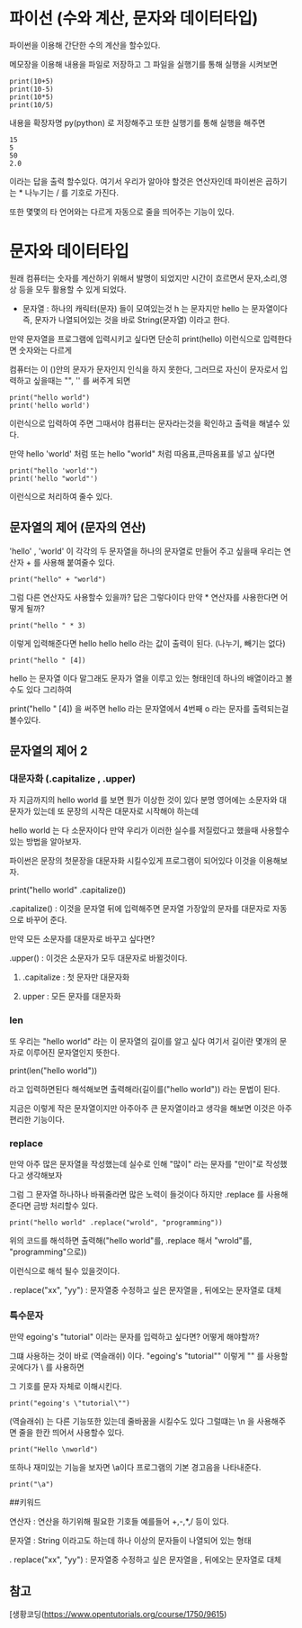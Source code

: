 # 파이선 (수와 계산, 문자와 데이터타입)

파이썬을 이용해 간단한 수의 계산을 할수있다.	

메모장을 이용해 내용을 파일로 저장하고 그 파일을 실행기를 통해 실행을 시켜보면 

```
print(10+5)
print(10-5)
print(10*5)
print(10/5)
```

내용을 확장자명 py(python) 로 저장해주고 또한 실행기를 통해 실행을 해주면 

```
15
5
50
2.0
``` 

이라는 답을 출력 할수있다. 여기서 우리가 알아야 할것은 연산자인데 파이썬은 곱하기는 * 나누기는 / 를 기호로 가진다.

또한 몇몇의 타 언어와는 다르게 자동으로 줄을 띄어주는 기능이 있다.


# 문자와 데이터타입

원래 컴퓨터는 숫자를 계산하기 위해서 발명이 되었지만 시간이 흐르면서 문자,소리,영상 등을 모두 활용할 수 있게 되었다.

- 문자열 : 하나의 캐릭터(문자) 들이 모여있는것 h 는 문자지만 hello 는 문자열이다 즉, 문자가 나열되어있는 것을 바로 String(문자열) 이라고 한다.

만약 문자열을 프로그램에 입력시키고 싶다면 단순히 print(hello) 이런식으로 입력한다면 숫자와는 다르게 

컴퓨터는 이 ()안의 문자가 문자인지 인식을 하지 못한다, 그러므로 자신이 문자로서 입력하고 싶을때는 "", '' 를 써주게 되면

```
print("hello world") 
print('hello world') 
```

이런식으로 입력하여 주면 그때서야 컴퓨터는 문자라는것을 확인하고 출력을 해낼수 있다.

만약 hello 'world' 처럼 또는 hello "world" 처럼 따옴표,큰따옴표를 넣고 싶다면

```
print("hello 'world'")
print('hello "world"') 
```

이런식으로 처리하여 줄수 있다.

## 문자열의 제어 (문자의 연산)

'hello' , 'world' 이 각각의 두 문자열을 하나의 문자열로 만들어 주고 싶을때 우리는 연산자 + 를 사용해 붙여줄수 있다.

```
print("hello" + "world")
```

그럼 다른 연산자도 사용할수 있을까? 답은 그렇다이다 만약 * 연산자를 사용한다면 어떻게 될까?

```
print("hello " * 3)
```

이렇게 입력해준다면 hello hello hello 라는 값이 출력이 된다. (나누기, 빼기는 없다)

```
print("hello " [4])
```

hello 는 문자열 이다 말그래도 문자가 열을 이루고 있는 형태인데 하나의 배열이라고 볼수도 있다 그리하여

print("hello " [4]) 을 써주면 hello 라는 문자열에서 4번째 o 라는 문자를 출력되는걸 볼수있다. 


## 문자열의 제어 2

### 대문자화 (.capitalize , .upper)

자 지금까지의 hello world 를 보면 뭔가 이상한 것이 있다 분명 영어에는 소문자와 대문자가 있는데 또 문장의 시작은 대문자로 시작해야 하는데

hello world 는 다 소문자이다 만약 우리가 이러한 실수를 저질렀다고 했을때 사용할수 있는 방법을 알아보자.

파이썬은 문장의 첫문장을 대문자화 시킬수있게 프로그램이 되어있다 이것을 이용해보자.

print("hello world" .capitalize())

.capitalize() : 이것을 문자열 뒤에 입력해주면 문자열 가장앞의 문자를 대문자로 자동으로 바꾸어 준다. 

만약 모든 소문자를 대문자로 바꾸고 싶다면?

.upper() : 이것은 소문자가 모두 대문자로 바뀔것이다.

1. .capitalize : 첫 문자만 대문자화

2. upper : 모든 문자를 대문자화

### len

또 우리는 "hello world" 라는 이 문자열의 길이를 알고 싶다 여기서 길이란 몇개의 문자로 이루어진 문자열인지 뜻한다.

print(len("hello world"))

라고 입력하면된다 해석해보면 출력해라(길이를("hello world")) 라는 문법이 된다.

지금은 이렇게 작은 문자열이지만 아주아주 큰 문자열이라고 생각을 해보면 이것은 아주 편리한 기능이다.

### replace

만약 아주 많은 문자열을 작성했는데 실수로 인해 "많이" 라는 문자를 "만이"로 작성했다고 생각해보자

그럼 그 문자열 하나하나 바꿔줄라면 많은 노력이 들것이다 하지만 .replace 를 사용해준다면 금방 처리할수 있다. 

```
print("hello world" .replace("wrold", "programming"))
```

위의 코드를 해석하면 출력해("hello world"를, .replace 해서 "wrold"를, "programming"으로))

이런식으로 해석 될수 있을것이다.

. replace("xx", "yy") : 문자열중 수정하고 싶은 문자열을 , 뒤에오는 문자열로 대체


### 특수문자

만약 egoing's "tutorial" 이라는 문자를 입력하고 싶다면? 어떻게 해야할까?

그떄 사용하는 것이 바로 \(역슬래쉬) 이다. "egoing's \"tutorial\"" 이렇게 "" 를 사용할 곳에다가 \\ 를 사용하면

그 기호를 문자 자체로 이해시킨다. 

```
print("egoing's \"tutorial\"")
```

\(역슬래쉬) 는 다른 기능또한 있는데 줄바꿈을 시킬수도 있다 그럴떄는 \n 을 사용해주면 줄을 한칸 띄어서 사용할수 있다.
```
print("Hello \nworld")
```

또하나 재미있는 기능을 보자면 \a이다 프로그램의 기본 경고음을 나타내준다.
```
print("\a")
```


##키워드

연산자 : 연산을 하기위해 필요한 기호들 예를들어 +,-,*,/ 등이 있다.

문자열 : String 이라고도 하는데 하나 이상의 문자들이 나열되어 있는 형태 

. replace("xx", "yy") : 문자열중 수정하고 싶은 문자열을 , 뒤에오는 문자열로 대체



## 참고

[생황코딩(https://www.opentutorials.org/course/1750/9615)

